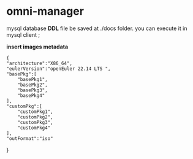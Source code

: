 # omni-manager

mysql database __DDL__ file be saved at ./docs folder. you can execute it in mysql client ;

__insert images metadata__

    {
    "architecture":"X86_64",
    "eulerVersion":"openEuler 22.14 LTS ",
    "basePkg":[
        "basePkg1",
        "basePkg2",
        "basePkg3",
        "basePkg4"
    ],
    "customPkg":[
        "customPkg1",
        "customPkg2",
        "customPkg3",
        "customPkg4"
    ],
    "outFormat":"iso"
}